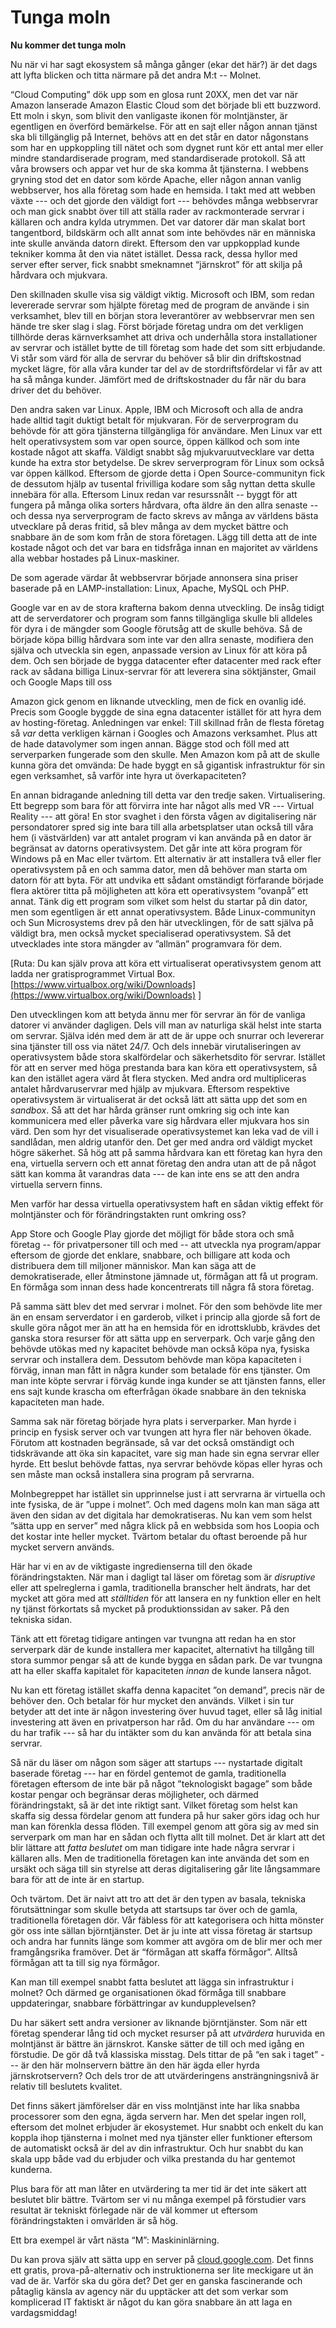# Tunga moln

**Nu kommer det tunga moln**

Nu när vi har sagt ekosystem så många gånger \(ekar det här?\) är det dags att lyfta blicken och titta närmare på det andra M:t -- Molnet.

“Cloud Computing” dök upp som en glosa runt 20XX, men det var när Amazon lanserade Amazon Elastic Cloud som det började bli ett buzzword. Ett moln i skyn, som blivit den vanligaste ikonen för molntjänster, är egentligen en överförd bemärkelse. För att en sajt eller någon annan tjänst ska bli tillgänglig på Internet, behövs att en det står en dator någonstans som har en uppkoppling till nätet och som dygnet runt kör ett antal mer eller mindre standardiserade program, med standardiserade protokoll. Så att våra browsers och appar vet hur de ska komma åt tjänsterna. I webbens gryning stod det en dator som körde Apache, eller någon annan vanlig webbserver, hos alla företag som hade en hemsida. I takt med att webben växte --- och det gjorde den väldigt fort --- behövdes många webbservrar och man gick snabbt över till att ställa rader av rackmonterade servrar i källaren och andra kylda utrymmen. Det var datorer där man skalat bort tangentbord, bildskärm och allt annat som inte behövdes när en människa inte skulle använda datorn direkt. Eftersom den var uppkopplad kunde tekniker komma åt den via nätet istället. Dessa rack, dessa hyllor med server efter server, fick snabbt smeknamnet “järnskrot” för att skilja på hårdvara och mjukvara.

Den skillnaden skulle visa sig väldigt viktig. Microsoft och IBM, som redan levererade servrar som hjälpte företag med de program de använde i sin verksamhet, blev till en början stora leverantörer av webbservrar men sen hände tre sker slag i slag. Först började företag undra om det verkligen tillhörde deras kärnverksamhet att driva och underhålla stora installationer av servrar och istället bytte de till företag som hade det som sitt erbjudande. Vi står som värd för alla de servrar du behöver så blir din driftskostnad mycket lägre, för alla våra kunder tar del av de stordriftsfördelar vi får av att ha så många kunder. Jämfört med de driftskostnader du får när du bara driver det du behöver.

Den andra saken var Linux. Apple, IBM och Microsoft och alla de andra hade alltid tagit duktigt betalt för mjukvaran. För de serverprogram du behövde för att göra tjänsterna tillgängliga för användare. Men Linux var ett helt operativsystem som var open source, öppen källkod och som inte kostade något att skaffa. Väldigt snabbt såg mjukvaruutvecklare var detta kunde ha extra stor betydelse. De skrev serverprogram för Linux som också var öppen källkod. Eftersom de gjorde detta i Open Source-communityn fick de dessutom hjälp av tusental frivilliga kodare som såg nyttan detta skulle innebära för alla. Eftersom Linux redan var resurssnålt -- byggt för att fungera på många olika sorters hårdvara, ofta äldre än den allra senaste -- och dessa nya serverprogram de facto skrevs av många av världens bästa utvecklare på deras fritid, så blev många av dem mycket bättre och snabbare än de som kom från de stora företagen. Lägg till detta att de inte kostade något och det var bara en tidsfråga innan en majoritet av världens alla webbar hostades på Linux-maskiner.

De som agerade värdar åt webbservrar började annonsera sina priser baserade på en LAMP-installation: Linux, Apache, MySQL och PHP.

Google var en av de stora krafterna bakom denna utveckling. De insåg tidigt att de serverdatorer och program som fanns tillgängliga skulle bli alldeles för dyra i de mängder som Google förutsåg att de skulle behöva. Så de började köpa billig hårdvara som inte var den allra senaste, modifiera den själva och utveckla sin egen, anpassade version av Linux för att köra på dem. Och sen började de bygga datacenter efter datacenter med rack efter rack av sådana billiga Linux-servrar för att leverera sina söktjänster, Gmail och Google Maps till oss

Amazon gick genom en liknande utveckling, men de fick en ovanlig idé. Precis som Google byggde de sina egna datacenter istället för att hyra dem av hosting-företag. Anledningen var enkel: Till skillnad från de flesta företag så _var_ detta verkligen kärnan i Googles och Amazons verksamhet. Plus att de hade datavolymer som ingen annan. Bägge stod och föll med att serverparken fungerade som den skulle. Men Amazon kom på att de skulle kunna göra det omvända: De hade byggt en så gigantisk infrastruktur för sin egen verksamhet, så varför inte hyra ut överkapaciteten?

En annan bidragande anledning till detta var den tredje saken. Virtualisering. Ett begrepp som bara för att förvirra inte har något alls med VR --- Virtual Reality --- att göra! En stor svaghet i den första vågen av digitalisering när persondatorer spred sig inte bara till alla arbetsplatser utan också till våra hem \(i västvärlden\) var att antalet program vi kan använda på en dator är begränsat av datorns operativsystem. Det går inte att köra program för Windows på en Mac eller tvärtom. Ett alternativ är att installera två eller fler operativsystem på en och samma dator, men då behöver man starta om datorn för att byta. För att undvika ett sådant omständigt förfarande började flera aktörer titta på möjligheten att köra ett operativsystem ”ovanpå” ett annat. Tänk dig ett program som vilket som helst du startar på din dator, men som egentligen är ett annat operativsystem. Både Linux-communityn och Sun Microsystems drev på den här utvecklingen, för de satt själva på väldigt bra, men också mycket specialiserad operativsystem. Så det utvecklades inte stora mängder av ”allmän” programvara för dem.

\[Ruta: Du kan själv prova att köra ett virtualiserat operativsystem genom att ladda ner gratisprogrammet Virtual Box. [https://www.virtualbox.org/wiki/Downloads](https://www.virtualbox.org/wiki/Downloads) \]

Den utvecklingen kom att betyda ännu mer för servrar än för de vanliga datorer vi använder dagligen. Dels vill man av naturliga skäl helst inte starta om servrar. Själva idén med dem är att de är uppe och snurrar och levererar sina tjänster till oss via nätet 24/7. Och dels innebär virutaliseringen av operativsystem både stora skalfördelar och säkerhetsdito för servrar. Istället för att en server med höga prestanda bara kan köra ett operativsystem, så kan den istället agera värd åt flera stycken. Med andra ord multipliceras antalet hårdvaruservrar med hjälp av mjukvara. Eftersom respektive operativsystem är virtualiserat är det också lätt att sätta upp det som en _sandbox_. Så att det har hårda gränser runt omkring sig och inte kan kommunicera med eller påverka vare sig hårdvara eller mjukvara hos sin värd. Den som hyr det visualiserade operativsystemet kan leka vad de vill i sandlådan, men aldrig utanför den. Det ger med andra ord väldigt mycket högre säkerhet. Så hög att på samma hårdvara kan ett företag kan hyra den ena, virtuella servern och ett annat företag den andra utan att de på något sätt kan komma åt varandras data --- de kan inte ens se att den andra virtuella servern finns.

Men varför har dessa virtuella operativsystem haft en sådan viktig effekt för molntjänster och för förändringstakten runt omkring oss?

App Store och Google Play gjorde det möjligt för både stora och små företag -- för privatpersoner till och med -- att utveckla nya program/appar eftersom de gjorde det enklare, snabbare, och billigare att koda och distribuera dem till miljoner människor. Man kan säga att de demokratiserade, eller åtminstone jämnade ut, förmågan att få ut program. En förmåga som innan dess hade koncentrerats till några få stora företag.

På samma sätt blev det med servrar i molnet. För den som behövde lite mer än en ensam serverdator i en garderob, vilket i princip alla gjorde så fort de skulle göra något mer än att ha en hemsida för en idrottsklubb, krävdes det ganska stora resurser för att sätta upp en serverpark. Och varje gång den behövde utökas med ny kapacitet behövde man också köpa nya, fysiska servrar och installera dem. Dessutom behövde man köpa kapaciteten i förväg, innan man fått in några kunder som betalade för ens tjänster. Om man inte köpte servrar i förväg kunde inga kunder se att tjänsten fanns, eller ens sajt kunde krascha om efterfrågan ökade snabbare än den tekniska kapaciteten man hade.

Samma sak när företag började hyra plats i serverparker. Man hyrde i princip en fysisk server och var tvungen att hyra fler när behoven ökade. Förutom att kostnaden begränsade, så var det också omständigt och tidskrävande att öka sin kapacitet, vare sig man hade sin egna servrar eller hyrde. Ett beslut behövde fattas, nya servrar behövde köpas eller hyras och sen måste man också installera sina program på servrarna.

Molnbegreppet har istället sin upprinnelse just i att servrarna är virtuella och inte fysiska, de är ”uppe i molnet”. Och med dagens moln kan man säga att även den sidan av det digitala har demokratiseras. Nu kan vem som helst ”sätta upp en server” med några klick på en webbsida som hos Loopia och det kostar inte heller mycket. Tvärtom betalar du oftast beroende på hur mycket servern används.

Här har vi en av de viktigaste ingredienserna till den ökade förändringstakten. När man i dagligt tal läser om företag som är _disruptive_ eller att spelreglerna i gamla, traditionella branscher helt ändrats, har det mycket att göra med att _ställtiden_ för att lansera en ny funktion eller en helt ny tjänst förkortats så mycket på produktionssidan av saker. På den tekniska sidan.

Tänk att ett företag tidigare antingen var tvungna att redan ha en stor serverpark där de kunde installera mer kapacitet, alternativt ha tillgång till stora summor pengar så att de kunde bygga en sådan park. De var tvungna att ha eller skaffa kapitalet för kapaciteten _innan_ de kunde lansera något.

Nu kan ett företag istället skaffa denna kapacitet ”on demand”, precis när de behöver den. Och betalar för hur mycket den används. Vilket i sin tur betyder att det inte är någon investering över huvud taget, eller så låg initial investering att även en privatperson har råd. Om du har användare --- om du har trafik --- så har du intäkter som du kan använda för att betala sina servrar.

Så när du läser om någon som säger att startups --- nystartade digitalt baserade företag --- har en fördel gentemot de gamla, traditionella företagen eftersom de inte bär på något ”teknologiskt bagage” som både kostar pengar och begränsar deras möjligheter, och därmed förändringstakt, så är det inte riktigt sant. Vilket företag som helst kan skaffa sig dessa fördelar genom att fundera på hur saker görs idag och hur man kan förenkla dessa flöden. Till exempel genom att göra sig av med sin serverpark om man har en sådan och flytta allt till molnet. Det är klart att det blir lättare att _fatta beslutet_ om man tidigare inte hade några servrar i källaren alls. Men de traditionella företagen kan inte använda det som en ursäkt och säga till sin styrelse att deras digitalisering går lite långsammare bara för att de inte är en startup.

Och tvärtom. Det är naivt att tro att det är den typen av basala, tekniska förutsättningar som skulle betyda att startsups tar över och de gamla, traditionella företagen dör. Vår fäbless för att kategorisera och hitta mönster gör oss inte sällan björntjänster. Det är ju inte att vissa företag är startsup och andra har funnits länge som kommer att avgöra om de blir mer och mer framgångsrika framöver. Det är “förmågan att skaffa förmågor”. Alltså förmågan att ta till sig nya förmågor.

Kan man till exempel snabbt fatta beslutet att lägga sin infrastruktur i molnet? Och därmed ge organisationen ökad förmåga till snabbare uppdateringar, snabbare förbättringar av kundupplevelsen?

Du har säkert sett andra versioner av liknande björntjänster. Som när ett företag spenderar lång tid och mycket resurser på att _utvärdera_ huruvida en molntjänst är bättre än järnskrot. Kanske sätter de till och med igång en förstudie. De gör då två klassiska misstag. Dels tittar de på “en sak i taget” --- är den här molnservern bättre än den här ägda eller hyrda järnskrotservern? Och dels tror de att utvärderingens ansträngningsnivå är relativ till beslutets kvalitet.

Det finns säkert jämförelser där en viss molntjänst inte har lika snabba processorer som den egna, ägda servern har. Men det spelar ingen roll, eftersom det molnet erbjuder är ekosystemet. Hur snabbt och enkelt du kan koppla ihop tjänsterna i molnet med nya tjänster eller funktioner eftersom de automatiskt också är del av din infrastruktur. Och hur snabbt du kan skala upp både vad du erbjuder och vilka prestanda du har gentemot kunderna.

Plus bara för att man låter en utvärdering ta mer tid är det inte säkert att beslutet blir bättre. Tvärtom ser vi nu många exempel på förstudier vars resultat är tekniskt förlegade när de väl kommer ut eftersom förändringstakten i omvärlden är så hög.

Ett bra exempel är vårt nästa “M”: Maskininlärning.

Du kan prova själv att sätta upp en server på [cloud.google.com](http://cloud.google.com). Det finns ett gratis, prova-på-alternativ och instruktionerna ser lite meckigare ut än vad de är. Varför ska du göra det? Det ger en ganska fascinerande och påtaglig känsla av agency när du upptäcker att det som verkar som komplicerad IT faktiskt är något du kan göra snabbare än att laga en vardagsmiddag!

